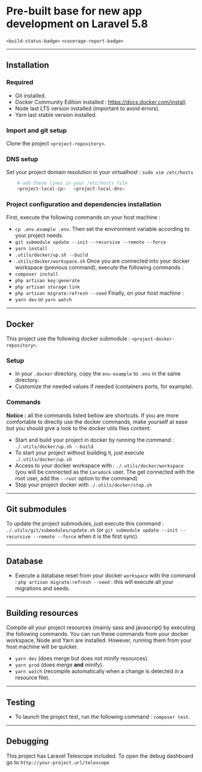 <Todo : personalize readme>

# Pre-built base for new app development on Laravel 5.8

`<build-status-badge>` `<coverage-report-badge>`

------------------------------------------------------------------------------------------------------------------------

## Installation

### Required
- Git installed.
- Docker Community Edition installed : https://docs.docker.com/install.
- Node last LTS version installed (important to avoid errors).
- Yarn last stable version installed.

### Import and git setup
Clone the project `<project-repository>`.

### DNS setup
Set your project domain resolution in your virtualhost : `sudo vim /etc/hosts`
```sh
    # add these lines in your /etc/hosts file
    <project-local-ip>   <project-local-dns>
```

### Project configuration and dependencies installation 
First, execute the following commands on your host machine :
- `cp .env.example .env`. Then set the environment variable according to your project needs.
- `git submodule update --init --recursive --remote --force`
- `yarn install`
- `.utils/docker/up.sh --build` 
- `.utils/docker/workspace.sh` 
Once you are connected into your docker workspace (previous command), execute the following commands :
- `composer install`
- `php artisan key:generate`
- `php artisan storage:link`
- `php artisan migrate:refresh --seed`
Finally, on your host machine :
- `yarn dev` or `yarn watch`

------------------------------------------------------------------------------------------------------------------------

## Docker
This project use the following docker submodule : `<project-docker-repository>`.

### Setup
- In your `.docker` directory, copy the `env-example` to `.env` in the same directory.
- Customize the needed values if needed (containers ports, for example).

### Commands
**Notice :** all the commands listed bellow are shortcuts. If you are more comfortable to directly use the docker commands, make yourself at ease but you should give a look to the docker utils files content.
- Start and build your project in docker by running the command : `./.utils/docker/up.sh --build`
- To start your project without building it, just execute `./.utils/docker/up.sh`
- Access to your docker workspace with : `./.utils/docker/workspace` (you will be connected as the `Laradock` user. The get connected with the root user, add the `--root` option to the command)
- Stop your project docker with `./.utils/docker/stop.sh`

------------------------------------------------------------------------------------------------------------------------

## Git submodules
To update the project submodules, just execute this command : `./.utils/git/submodules/update.sh` (or `git submodule update --init --recursive --remote --force` when it is the first sync).

------------------------------------------------------------------------------------------------------------------------

## Database
- Execute a database reset from your docker `workspace` with the command : `php artisan migrate:refresh --seed` : this will execute all your migrations and seeds.

------------------------------------------------------------------------------------------------------------------------

## Building resources
Compile all your project resources (mainly sass and javascript) by executing the following commands.
You can run these commands from your docker workspace, Node and Yarn are installed. However, running them from your host machine will be quicker.
- `yarn dev` (does merge but does not minify resources).
- `yarn prod` (does merge **and** minify).
- `yarn watch` (recompile automatically when a change is detected in a resource file).

------------------------------------------------------------------------------------------------------------------------

## Testing
- To launch the project test, run the following command : `composer test`.

------------------------------------------------------------------------------------------------------------------------

## Debugging

This project has Laravel Telescope included. To open the debug dashboard go to `http://your-project.url/telescope`
